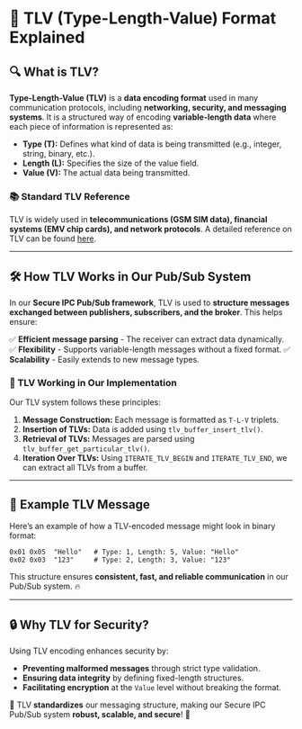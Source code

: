 # 📌 TLV (Type-Length-Value) Format Explained

## 🔍 What is TLV?

**Type-Length-Value (TLV)** is a **data encoding format** used in many communication protocols, including **networking, security, and messaging systems**. It is a structured way of encoding **variable-length data** where each piece of information is represented as:

- **Type (T):** Defines what kind of data is being transmitted (e.g., integer, string, binary, etc.).
- **Length (L):** Specifies the size of the value field.
- **Value (V):** The actual data being transmitted.

### 📚 Standard TLV Reference

TLV is widely used in **telecommunications (GSM SIM data), financial systems (EMV chip cards), and network protocols**. A detailed reference on TLV can be found [here](https://en.wikipedia.org/wiki/Type-length-value).

---

## 🛠 How TLV Works in Our Pub/Sub System

In our **Secure IPC Pub/Sub framework**, TLV is used to **structure messages exchanged between publishers, subscribers, and the broker**. This helps ensure:

✅ **Efficient message parsing** - The receiver can extract data dynamically.
✅ **Flexibility** - Supports variable-length messages without a fixed format.
✅ **Scalability** - Easily extends to new message types.

### 🚀 TLV Working in Our Implementation

Our TLV system follows these principles:

1. **Message Construction:** Each message is formatted as `T-L-V` triplets.
2. **Insertion of TLVs:** Data is added using `tlv_buffer_insert_tlv()`.
3. **Retrieval of TLVs:** Messages are parsed using `tlv_buffer_get_particular_tlv()`.
4. **Iteration Over TLVs:** Using `ITERATE_TLV_BEGIN` and `ITERATE_TLV_END`, we can extract all TLVs from a buffer.

---

## 📌 Example TLV Message

Here’s an example of how a TLV-encoded message might look in binary format:

```
0x01 0x05  "Hello"   # Type: 1, Length: 5, Value: "Hello"
0x02 0x03  "123"     # Type: 2, Length: 3, Value: "123"
```

This structure ensures **consistent, fast, and reliable communication** in our Pub/Sub system. 🔥

---

## 🔒 Why TLV for Security?

Using TLV encoding enhances security by:

- **Preventing malformed messages** through strict type validation.
- **Ensuring data integrity** by defining fixed-length structures.
- **Facilitating encryption** at the `Value` level without breaking the format.

🚀 TLV **standardizes** our messaging structure, making our Secure IPC Pub/Sub system **robust, scalable, and secure**! 🔐
